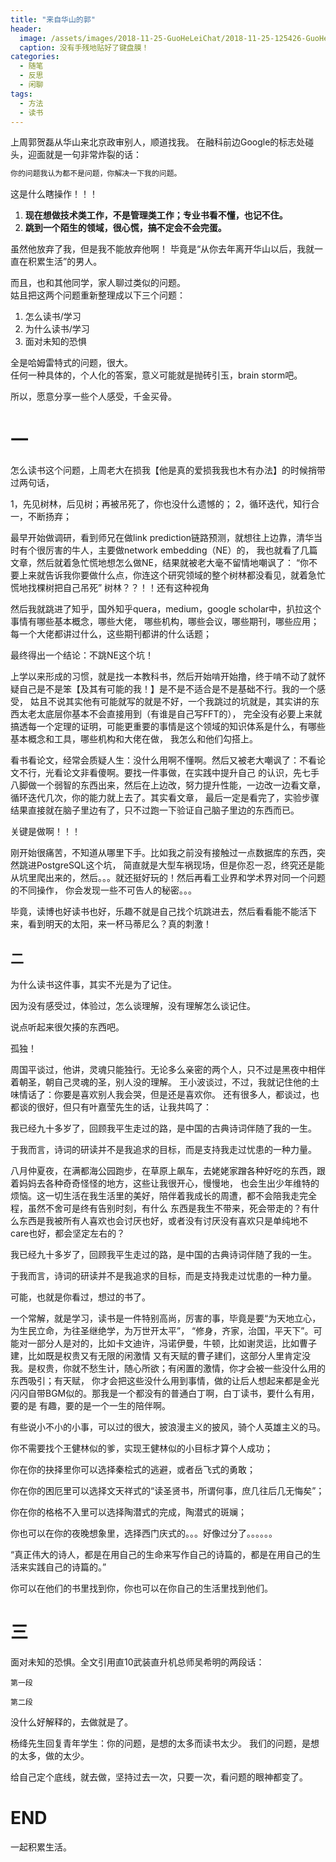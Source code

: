 ```yaml
---
title: "来自华山的郭"
header:
  image: /assets/images/2018-11-25-GuoHeLeiChat/2018-11-25-125426-GuoHeLeiChat.jpg
  caption: 没有手残地贴好了键盘膜！
categories:
  - 随笔
  - 反思
  - 闲聊
tags:
  - 方法
  - 读书
---
```


上周郭贺磊从华山来北京政审别人，顺道找我。  在融科前边Google的标志处碰头，迎面就是一句非常炸裂的话：

``` python
你的问题我认为都不是问题，你解决一下我的问题。
```

这是什么瞎操作！！！
<ol>
    <li><b>现在想做技术类工作，不是管理类工作；专业书看不懂，也记不住。</b></li>
    <li><b>跳到一个陌生的领域，很心慌，搞不定会不会完蛋。</b></li>
</ol>

虽然他放弃了我，但是我不能放弃他啊！  毕竟是“从你去年离开华山以后，我就一直在积累生活”的男人。

而且，也和其他同学，家人聊过类似的问题。  
姑且把这两个问题重新整理成以下三个问题：
<ol>
    <li>怎么读书/学习</li>
    <li>为什么读书/学习</li>
    <li>面对未知的恐惧</li>
</ol>

全是哈姆雷特式的问题，很大。  
任何一种具体的，个人化的答案，意义可能就是抛砖引玉，brain storm吧。  

所以，愿意分享一些个人感受，千金买骨。  
# 一
怎么读书这个问题，上周老大在损我【他是真的爱损我我也木有办法】的时候捎带过两句话，

1，先见树林，后见树；再被吊死了，你也没什么遗憾的；
2，循环迭代，知行合一，不断扬弃；

最早开始做调研，看到师兄在做link prediction链路预测，就想往上边靠，清华当时有个很厉害的牛人，主要做network embedding（NE）的，
我也就看了几篇文章，然后就着急忙慌地想怎么做NE，结果就被老大毫不留情地嘲讽了：
“你不要上来就告诉我你要做什么点，你连这个研究领域的整个树林都没看见，就着急忙慌地找棵树把自己吊死”
树林？？！！还有这种视角

然后我就跳进了知乎，国外知乎quera，medium，google scholar中，扒拉这个事情有哪些基本概念，哪些大佬，
哪些机构，哪些会议，哪些期刊，哪些应用；每一个大佬都讲过什么，这些期刊都讲的什么话题；

最终得出一个结论：不跳NE这个坑！

上学以来形成的习惯，就是找一本教科书，然后开始啃开始撸，终于啃不动了就怀疑自己是不是笨【及其有可能的我！】是不是不适合是不是基础不行。我的一个感受，
姑且不说其实他有可能就写的就是不好，一个我跳过的坑就是，其实讲的东西太老太底层你基本不会直接用到（有谁是自己写FFT的），
完全没有必要上来就搞透每一个定理的证明，可能更重要的事情是这个领域的知识体系是什么，有哪些基本概念和工具，哪些机构和大佬在做，
我怎么和他们勾搭上。

看书看论文，经常会质疑人生：没什么用啊不懂啊。然后又被老大嘲讽了：不看论文不行，光看论文非看傻啊。要找一件事做，在实践中提升自己
的认识，先七手八脚做一个弱智的东西出来，然后在上边改，努力提升性能，一边改一边看文章，循环迭代几次，你的能力就上去了。其实看文章，
最后一定是看完了，实验步骤结果直接就在脑子里边有了，只不过跑一下验证自己脑子里边的东西而已。

关键是做啊！！！

刚开始很痛苦，不知道从哪里下手。比如我之前没有接触过一点数据库的东西，突然跳进PostgreSQL这个坑，
简直就是大型车祸现场，但是你忍一忍，终究还是能从坑里爬出来的，然后。。。就还挺好玩的！然后再看工业界和学术界对同一个问题的不同操作，
你会发现一些不可告人的秘密。。。

毕竟，读博也好读书也好，乐趣不就是自己找个坑跳进去，然后看看能不能活下来，看到明天的太阳，来一杯马蒂尼么？真的刺激！


## 二
为什么读书这件事，其实不光是为了记住。

因为没有感受过，体验过，怎么谈理解，没有理解怎么谈记住。

说点听起来很欠揍的东西吧。

孤独！

周国平谈过，他讲，灵魂只能独行。无论多么亲密的两个人，只不过是黑夜中相伴着朝圣，朝自己灵魂的圣，别人没的理解。
王小波谈过，不过，我就记住他的土味情话了：你要是喜欢别人我会哭，但是还是喜欢你。
还有很多人，都谈过，也都谈的很好，但只有叶嘉莹先生的话，让我共鸣了：

我已经九十多岁了，回顾我平生走过的路，是中国的古典诗词伴随了我的一生。

于我而言，诗词的研读并不是我追求的目标，而是支持我走过忧患的一种力量。

八月仲夏夜，在满都海公园跑步，在草原上飙车，去姥姥家蹭各种好吃的东西，跟着妈妈去各种奇奇怪怪的地方，这些让我很开心，慢慢地，
也会生出少年维特的烦恼。这一切生活在我生活里的美好，陪伴着我成长的周遭，都不会陪我走完全程，虽然不舍可是终有告别时刻，有什么
东西是我生不带来，死会带走的？有什么东西是我被所有人喜欢也会讨厌也好，或者没有讨厌没有喜欢只是单纯地不care也好，都会坚定左右的？

我已经九十多岁了，回顾我平生走过的路，是中国的古典诗词伴随了我的一生。

于我而言，诗词的研读并不是我追求的目标，而是支持我走过忧患的一种力量。

可能，也就是你看过，想过的书了。

一个常解，就是学习，读书是一件特别高尚，厉害的事，毕竟是要“为天地立心，为生民立命，为往圣继绝学，为万世开太平”，
“修身，齐家，治国，平天下”。可能对一部分人是对的，比如卡文迪许，冯诺伊曼，牛顿，比如谢灵运，比如曹子建，比如既是权贵又有无限的闲激情
又有天赋的曹子建们，这部分人里肯定没我。是权贵，你就不愁生计，随心所欲；有闲置的激情，你才会被一些没什么用的东西吸引；有天赋，
你才会把这些没什么用到事情，做的让后人想起来都是金光闪闪自带BGM似的。那我是一个都没有的普通白丁啊，白丁读书，要什么有用，要的是
有趣，要的是一个一生的陪伴啊。

有些说小不小的小事，可以过的很大，披浪漫主义的披风，骑个人英雄主义的马。

你不需要找个王健林似的爹，实现王健林似的小目标才算个人成功；

你在你的抉择里你可以选择秦桧式的逃避，或者岳飞式的勇敢；

你在你的困厄里可以选择文天祥式的“读圣贤书，所谓何事，庶几往后几无悔矣”；

你在你的格格不入里可以选择陶潜式的完成，陶潜式的斑斓；

你也可以在你的夜晚想象里，选择西门庆式的。。。好像过分了。。。。。。

“真正伟大的诗人，都是在用自己的生命来写作自己的诗篇的，都是在用自己的生活来实践自己的诗篇的。”

你可以在他们的书里找到你，你也可以在你自己的生活里找到他们。

# 三
面对未知的恐惧。全文引用直10武装直升机总师吴希明的两段话：
```
第一段
```

```
第二段
```

没什么好解释的，去做就是了。

杨绛先生回复青年学生：你的问题，是想的太多而读书太少。
我们的问题，是想的太多，做的太少。

给自己定个底线，就去做，坚持过去一次，只要一次，看问题的眼神都变了。

# END

一起积累生活。
